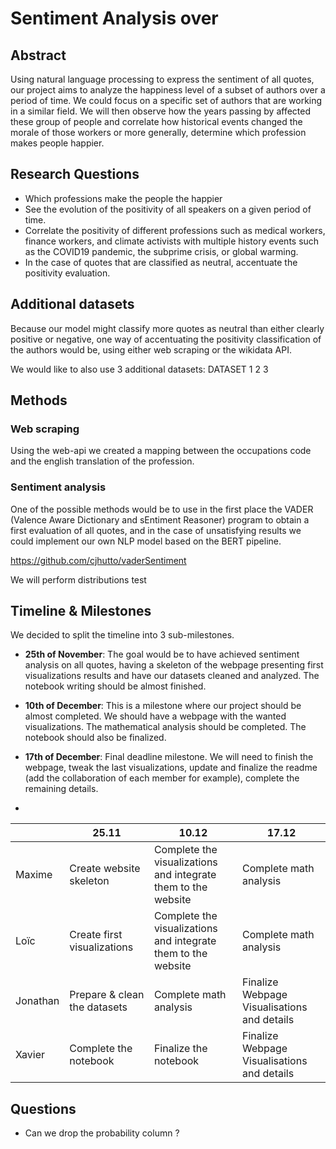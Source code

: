 
# Sentiment Analysis over

  

## Abstract

Using natural language processing to express the sentiment of all quotes, our project aims to analyze the happiness level of a subset of authors over a period of time. We could focus on a specific set of authors that are working in a similar field. We will then observe how the years passing by affected these group of people and correlate how historical events changed the morale of those workers or more generally, determine which profession makes people happier.

  

## Research Questions

- Which professions make the people the happier
- See the evolution of the positivity of all speakers on a given period of time.
- Correlate the positivity of different professions such as medical workers, finance workers, and climate activists with multiple history events such as the COVID19 pandemic, the subprime crisis, or global warming.
- In the case of quotes that are classified as neutral, accentuate the positivity evaluation.

  

## Additional datasets

Because our model might classify more quotes as neutral than either clearly positive or negative, one way of accentuating the positivity classification of the authors would be, using either web scraping or the wikidata API.


We would like to also use 3 additional datasets: DATASET 1 2 3

## Methods

### Web scraping
Using the web-api we created a mapping between the occupations code and the english translation of the profession. 
### Sentiment analysis
One of the possible methods would be to use in the first place the VADER (Valence Aware Dictionary and sEntiment Reasoner) program to obtain a first evaluation of all quotes, and in the case of unsatisfying results we could implement our own NLP model based on the BERT pipeline.

https://github.com/cjhutto/vaderSentiment

  

We will perform distributions test

  

## Timeline & Milestones

We decided to split the timeline into 3 sub-milestones.

- **25th of November**: The goal would be to have achieved sentiment analysis on all quotes, having a skeleton of the webpage presenting first visualizations results and have our datasets cleaned and analyzed. The notebook writing should be almost finished.

- **10th of December**: This is a milestone where our project should be almost completed. We should have a webpage with the wanted visualizations. The mathematical analysis should be completed. The notebook should also be finalized.

- **17th of December**: Final deadline milestone. We will need to finish the webpage, tweak the last visualizations, update and finalize the readme (add the collaboration of each member for example), complete the remaining details.
- 
<div align="center">  
  
| |  25.11 | 10.12  |  17.12 |   
|---|---|---|---|
|  Maxime |  Create website skeleton | Complete the visualizations <br> and integrate them to the website| Complete math analysis  |
|  Loïc |  Create first visualizations| Complete the visualizations <br> and integrate them to the website|  Complete math analysis |
| Jonathan  |   Prepare & clean the datasets |  Complete math analysis|  Finalize Webpage Visualisations <br> and details  |
| Xavier  | Complete the notebook  |  Finalize the notebook| Finalize Webpage Visualisations <br> and details |

</div>



  
  

## Questions

- Can we drop the probability column ?
